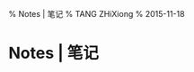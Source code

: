 % Notes | 笔记
% TANG ZHiXiong
% 2015-11-18

Notes | 笔记
============

<!-- 下面要有空行 | One Empty Line Reserved Below -->